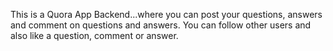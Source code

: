This is a Quora App Backend...where you can post your questions, answers and comment on questions and answers. You can follow other users and also like a question, comment or answer.
